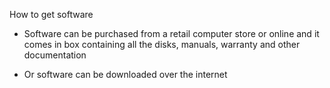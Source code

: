 
How to get software

-   Software can be purchased from a retail computer store or online and it comes in box containing all the disks, manuals, warranty and other documentation

-   Or software can be downloaded over the internet

